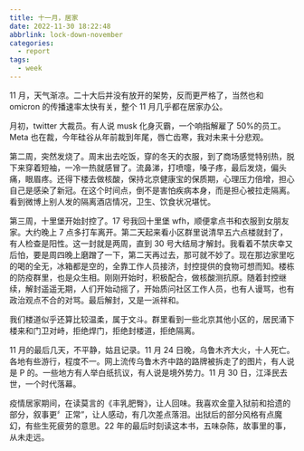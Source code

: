 ```yaml
---
title: 十一月，居家
date: 2022-11-30 18:22:48
abbrlink: lock-down-november
categories:
  - report
tags:
  - week
---
```


11 月，天气渐凉。二十大后并没有放开的架势，反而更严格了，当然也和 omicron 的传播速率太快有关，整个 11 月几乎都在居家办公。

月初，twitter 大裁员。有人说 musk 化身灭霸，一个响指解雇了 50%的员工。Meta 也在裁，今年硅谷从年前裁到年尾，唇亡齿寒，我对未来十分悲观。

第二周，突然发烧了。周末出去吃饭，穿的冬天的衣服，到了商场感觉特别热，脱下来穿着短袖，一冷一热就感冒了。流鼻涕，打喷嚏，嗓子疼，最后发烧，偏头痛，眼眉疼。还得下楼去做核酸，保持北京健康宝的保质期，心理压力倍增，担心自己是感染了新冠。在这个时间点，倒不是害怕疾病本身，而是担心被拉走隔离。看到微博上别人发的隔离酒店情况，卫生、饮食状况堪忧。

第三周，十里堡开始封控了。17 号我回十里堡 wfh，顺便拿点书和衣服到女朋友家。大约晚上 7 点多打车离开。第二天起来看小区群里说清早五六点楼就封了，有人检查是阳性。这一封就是两周，直到 30 号大结局才解封。我看着不禁庆幸又后怕，要是周四晚上磨蹭了一下，第二天再过去，那可就不妙了。现在那边家里吃的喝的全无，冰箱都是空的，全靠工作人员接济，封控提供的食物可想而知。楼栋的防疫群里，也是众生相。刚刚开始时，积极配合，做核酸测抗原。随着封控继续，解封遥遥无期，人们开始动摇了，开始质问社区工作人员，也有人谩骂，也有政治观点不合的对骂。最后解封，又是一派祥和。

我们楼道似乎还算比较温柔，属于文斗。群里看到一些北京其他小区的，居民涌下楼来和门卫对峙，拒绝焊门，拒绝封楼道，拒绝隔离。

11 月的最后几天，不平静，姑且记录。11 月 24 日晚，乌鲁木齐大火，十人死亡。各地有些游行，程度不一。网上流传乌鲁木齐中路的路牌被拆走了的图片，有人说是 P 的。一些地方有人举白纸抗议，有人说是境外势力。11 月 30 日，江泽民去世，一个时代落幕。

疫情居家期间，在读莫言的《丰乳肥臀》，让人回味。我喜欢金童入狱前和拾遗的部分，叙事更〞正常”，让人感动，有几次差点落泪。出狱后的部分风格有点魔幻，有些生死疲劳的意思。22 年的最后时刻读这本书，五味杂陈，故事里的事，从未走远。
